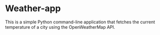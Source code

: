 # Weather-app


This is a simple Python command-line application that fetches the current temperature of a city using the OpenWeatherMap API.
